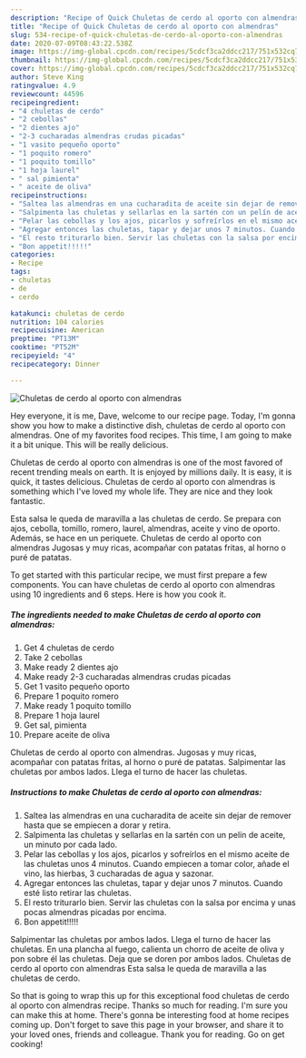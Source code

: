 ```yaml
---
description: "Recipe of Quick Chuletas de cerdo al oporto con almendras"
title: "Recipe of Quick Chuletas de cerdo al oporto con almendras"
slug: 534-recipe-of-quick-chuletas-de-cerdo-al-oporto-con-almendras
date: 2020-07-09T08:43:22.538Z
image: https://img-global.cpcdn.com/recipes/5cdcf3ca2ddcc217/751x532cq70/chuletas-de-cerdo-al-oporto-con-almendras-foto-principal.jpg
thumbnail: https://img-global.cpcdn.com/recipes/5cdcf3ca2ddcc217/751x532cq70/chuletas-de-cerdo-al-oporto-con-almendras-foto-principal.jpg
cover: https://img-global.cpcdn.com/recipes/5cdcf3ca2ddcc217/751x532cq70/chuletas-de-cerdo-al-oporto-con-almendras-foto-principal.jpg
author: Steve King
ratingvalue: 4.9
reviewcount: 44596
recipeingredient:
- "4 chuletas de cerdo"
- "2 cebollas"
- "2 dientes ajo"
- "2-3 cucharadas almendras crudas picadas"
- "1 vasito pequeño oporto"
- "1 poquito romero"
- "1 poquito tomillo"
- "1 hoja laurel"
- " sal pimienta"
- " aceite de oliva"
recipeinstructions:
- "Saltea las almendras en una cucharadita de aceite sin dejar de remover hasta que se empiecen a dorar y retira."
- "Salpimenta las chuletas y sellarlas en la sartén con un pelín de aceite, un minuto por cada lado."
- "Pelar las cebollas y los ajos, picarlos y sofreírlos en el mismo aceite de las chuletas unos 4 minutos. Cuando empiecen a tomar color, añade el vino, las hierbas, 3 cucharadas de agua y sazonar."
- "Agregar entonces las chuletas, tapar y dejar unos 7 minutos. Cuando esté listo retirar las chuletas."
- "El resto triturarlo bien. Servir las chuletas con la salsa por encima y unas pocas almendras picadas por encima."
- "Bon appetit!!!!!"
categories:
- Recipe
tags:
- chuletas
- de
- cerdo

katakunci: chuletas de cerdo 
nutrition: 104 calories
recipecuisine: American
preptime: "PT13M"
cooktime: "PT52M"
recipeyield: "4"
recipecategory: Dinner

---
```



![Chuletas de cerdo al oporto con almendras](https://img-global.cpcdn.com/recipes/5cdcf3ca2ddcc217/751x532cq70/chuletas-de-cerdo-al-oporto-con-almendras-foto-principal.jpg)

Hey everyone, it is me, Dave, welcome to our recipe page. Today, I'm gonna show you how to make a distinctive dish, chuletas de cerdo al oporto con almendras. One of my favorites food recipes. This time, I am going to make it a bit unique. This will be really delicious.

Chuletas de cerdo al oporto con almendras is one of the most favored of recent trending meals on earth. It is enjoyed by millions daily. It is easy, it is quick, it tastes delicious. Chuletas de cerdo al oporto con almendras is something which I've loved my whole life. They are nice and they look fantastic.

Esta salsa le queda de maravilla a las chuletas de cerdo. Se prepara con ajos, cebolla, tomillo, romero, laurel, almendras, aceite y vino de oporto. Además, se hace en un periquete. Chuletas de cerdo al oporto con almendras Jugosas y muy ricas, acompañar con patatas fritas, al horno o puré de patatas.


To get started with this particular recipe, we must first prepare a few components. You can have chuletas de cerdo al oporto con almendras using 10 ingredients and 6 steps. Here is how you cook it.

<!--inarticleads1-->

##### The ingredients needed to make Chuletas de cerdo al oporto con almendras:

1. Get 4 chuletas de cerdo
1. Take 2 cebollas
1. Make ready 2 dientes ajo
1. Make ready 2-3 cucharadas almendras crudas picadas
1. Get 1 vasito pequeño oporto
1. Prepare 1 poquito romero
1. Make ready 1 poquito tomillo
1. Prepare 1 hoja laurel
1. Get  sal, pimienta
1. Prepare  aceite de oliva


Chuletas de cerdo al oporto con almendras. Jugosas y muy ricas, acompañar con patatas fritas, al horno o puré de patatas. Salpimentar las chuletas por ambos lados. Llega el turno de hacer las chuletas. 

<!--inarticleads2-->

##### Instructions to make Chuletas de cerdo al oporto con almendras:

1. Saltea las almendras en una cucharadita de aceite sin dejar de remover hasta que se empiecen a dorar y retira.
1. Salpimenta las chuletas y sellarlas en la sartén con un pelín de aceite, un minuto por cada lado.
1. Pelar las cebollas y los ajos, picarlos y sofreírlos en el mismo aceite de las chuletas unos 4 minutos. Cuando empiecen a tomar color, añade el vino, las hierbas, 3 cucharadas de agua y sazonar.
1. Agregar entonces las chuletas, tapar y dejar unos 7 minutos. Cuando esté listo retirar las chuletas.
1. El resto triturarlo bien. Servir las chuletas con la salsa por encima y unas pocas almendras picadas por encima.
1. Bon appetit!!!!!


Salpimentar las chuletas por ambos lados. Llega el turno de hacer las chuletas. En una plancha al fuego, calienta un chorro de aceite de oliva y pon sobre él las chuletas. Deja que se doren por ambos lados. Chuletas de cerdo al oporto con almendras Esta salsa le queda de maravilla a las chuletas de cerdo. 

So that is going to wrap this up for this exceptional food chuletas de cerdo al oporto con almendras recipe. Thanks so much for reading. I'm sure you can make this at home. There's gonna be interesting food at home recipes coming up. Don't forget to save this page in your browser, and share it to your loved ones, friends and colleague. Thank you for reading. Go on get cooking!
